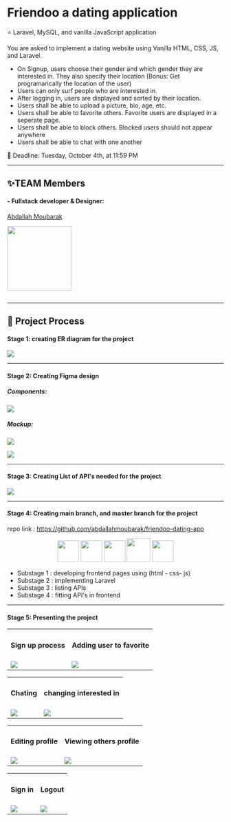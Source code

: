 # Friendoo a dating application

⭐ Laravel, MySQL, and vanilla JavaScript application

You are asked to implement a dating website using Vanilla HTML, CSS, JS, and Laravel.

- On Signup, users choose their gender and which gender they are interested in. They also specify their location (Bonus: Get programarically the location of the user)
- Users can only surf people who are interested in.
- After logging in, users are displayed and sorted by their location.
- Users shall be able to upload a picture, bio, age, etc.
- Users shall be able to favorite others. Favorite users are displayed in a seperate page.
- Users shall be able to block others. Blocked users should not appear anywhere
- Users shall be able to chat with one another

📅 Deadline: Tuesday, October 4th, at 11:59 PM

---

## ✨TEAM Members

#### - Fullstack developer & Designer:

<a href='https://github.com/abdallahmoubarak'>Abdallah Moubarak<p><img width='150' src="https://avatars.githubusercontent.com/u/112470831?v=4" alt='' /></p></a>

<img align="center" src="https://github-readme-stats.vercel.app/api?username=abdallahmoubarak&show_icons=true&locale=en" alt="" />

---

## 🎯 Project Process

#### Stage 1: creating ER diagram for the project

![](./src/er-diagram.png)

---

#### Stage 2: Creating Figma design

##### Components:

![](./src/components.png)

##### Mockup:

![](./src/blue-mock.png)

![](./src/pink-mock.png)

---

#### Stage 3: Creating List of API's needed for the project

![](./src/apis.png?style=center)

---

#### Stage 4: Creating main branch, and master branch for the project

repo link : https://github.com/abdallahmoubarak/friendoo-dating-app

<p align='center'>
<img src='./src/html.svg' width='50' alt=''>
<img src='./src/css.svg' width='50' alt=''>
<img src='./src/javascript.svg' height='50' alt=''>
<img src='./src/laravel.svg' height='55' alt=''>
<img src='./src/mysql.svg' height='50' alt=''>
</p>

- Substage 1 : developing frontend pages using (html - css- js)
- Substage 2 : implementing Laravel
- Substage 3 : listing APIs
- Substage 4 : fitting API's in frontend

---

#### Stage 5: Presenting the project

<table>
  <tr>
    <th><h4>Sign up process</h4></th>
    <th><h4>Adding user to favorite</h4></th>
  </tr>
  <tr>
    <td><img src="./src/signup.gif" /></td>
    <td><img src="./src/adding_user_to_favorite.gif" /></td>
  </tr>
</table>

<table>
  <tr>
    <th><h4>Chating</h4></th>
    <th><h4>changing interested in</h4></th>
  </tr>
  <tr>
    <td>
        <img src='./src/chating_with_a_user.gif' >
    </td>
    <td>
        <img src='./src/changing_interest.gif' >
    </td>
  </tr>
</table>

<table>
  <tr>
    <th><h4>Editing profile</h4></th>
    <th><h4>Viewing others profile</h4></th>
  </tr>
  <tr>
    <td>
        <img src='./src/editing_profile.gif' >
    </td>
    <td>
        <img src='./src/viewing_user_profile.gif' >
    </td>
  </tr>
</table>

<table>
  <tr>
    <th><h4>Sign in</h4></th>
    <th><h4>Logout</h4></th>
  </tr>
  <tr>
    <td><img src="./src/signin.gif" /></td>
    <td><img src="./src/logout.gif" /></td>
  </tr>
</table>
